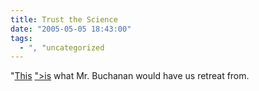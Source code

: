 ```yaml
---
title: Trust the Science
date: "2005-05-05 18:43:00"
tags:
  - ", "uncategorized
---
```

<p> "<a href="http://www.townhall.com/columnists/chuckcolson/cc20050503.shtml">This</a>
<a href="http://www.pfm.org/AM/Template.cfm?Section=<?php echo
htmlentities("Issues_and_Research&Template=/TaggedPage/TaggedPageDisplay.cfm&TPLID=81&ContentID=14196");
?>">is</a> what Mr. Buchanan would have us retreat from.</p>

